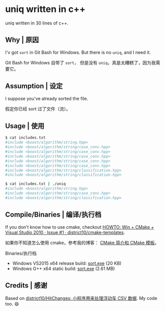 # uniq written in c++

uniq written in 30 lines of c++.

## Why | 原因

I'v got `sort` in Git Bash for Windows.
But there is no `uniq`, and I need it.

Git Bash for Windows 自带了 `sort`，
但是没有 `uniq`，真是太糟糕了，因为我需要它。

## Assumption | 设定

I suppose you've already sorted the file.

假定你已经 sort 过了文件（流）。

## Usage | 使用

```bash
$ cat includes.txt
#include <boost/algorithm/string.hpp>
#include <boost/algorithm/string/case_conv.hpp>
#include <boost/algorithm/string/case_conv.hpp>
#include <boost/algorithm/string/case_conv.hpp>
#include <boost/algorithm/string/case_conv.hpp>
#include <boost/algorithm/string/case_conv.hpp>
#include <boost/algorithm/string/classification.hpp>
#include <boost/algorithm/string/classification.hpp>

$ cat includes.txt | ./uniq
#include <boost/algorithm/string.hpp>
#include <boost/algorithm/string/case_conv.hpp>
#include <boost/algorithm/string/classification.hpp>
```

## Compile/Binaries | 编译/执行档

If you don't know how to use cmake, checkout
[HOWTO: Win + CMake + Visual Studio 2010 · Issue #1 · district10/cmake-templates](https://github.com/district10/cmake-templates/issues/1).

如果你不知道怎么使用 cmake，参考我的博客：
[CMake 简介和 CMake 模板](http://tangzx.qiniudn.com/post-0100-cmake-templates.html)。

Binaries/执行档

-   Windows VS2015 x64 release build: [sort.exe](bin/win_vs2015_x64_release/uniq.exe) (20 KB)
-   Windows G++ x64 static build: [sort.exe](bin/win_g++_x64_static/uniq.exe) (2.61 MB)

## Credits | 感谢

Based on [district10/HitChanges: 小程序用来处理浮动车 CSV 数据](https://github.com/district10/HitChanges). My code too. :smile:
